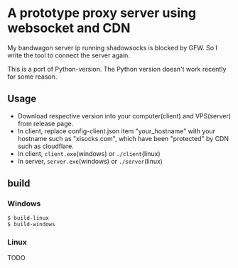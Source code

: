 # A prototype proxy server using websocket and CDN

My bandwagon server ip running shadowsocks is blocked by GFW.
So I write the tool to connect the server again.

This is a port of Python-version<a src="https://github.com/yiyuezhuo/xisock0">. The Python version doesn't work recently for some reason.

## Usage

* Download respective version into your computer(client) and VPS(server) from release page.
* In client, replace config-client.json item "your_hostname" with your hostname such as "xisocks.com", which have been "protected" by CDN such as cloudflare. 
* In client, `client.exe`(windows) or `./client`(linux)
* In server, `server.exe`(windows) or `./server`(linux)

## build

### Windows

```
$ build-linux
$ build-windows
```

### Linux

TODO